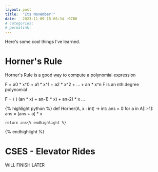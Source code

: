 ```yaml
---
layout: post
title:  "Its November!"
date:   2023-11-09 15:06:34 -0700
# categories:
# permalink:
---
```


Here's some cool things I've learned.

# Horner's Rule

Horner's Rule is a good way to compute a polynomial expression

F = a0 * x^0 + a1 * x^1 + a2 * x^2 + ... + an * x^n
F is an nth degree polynomial

F = ( ( (an * x) + an-1) * x) + an-2) * x ...

{% highlight python %}
def Horner(A, x : int) -> int:
    ans = 0
    for a in A[::-1]:
        ans = (ans + a) * x

    return ans{% endhighlight %}
{% endhighlight %}


# CSES - Elevator Rides

WILL FINISH LATER

